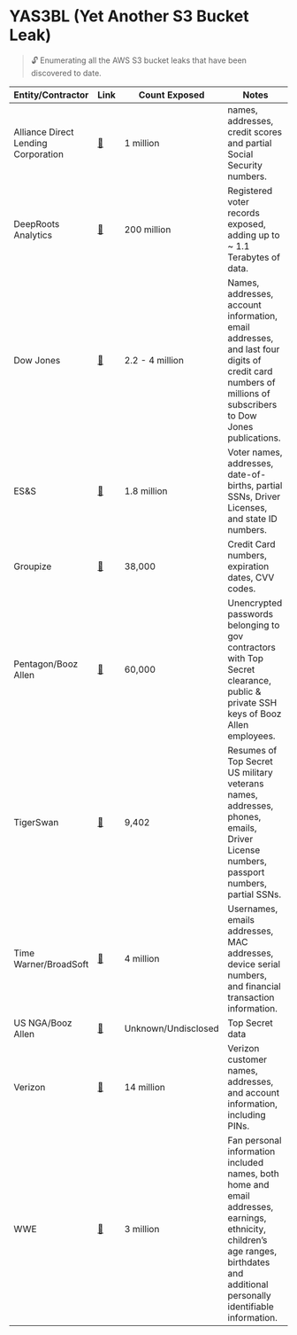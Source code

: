 # YAS3BL (Yet Another S3 Bucket Leak)

> 🔓 Enumerating all the AWS S3 bucket leaks that have been discovered to date.

| Entity/Contractor | Link | Count Exposed | Notes|
| - | - | - | - |
| Alliance Direct Lending Corporation | [🔗](https://threatpost.com/auto-lender-exposes-loan-data-for-up-to-1-million-applicants/125216/) | 1 million | names, addresses, credit scores and partial Social Security numbers. |
| DeepRoots Analytics | [🔗](https://www.upguard.com/breaches/the-rnc-files) | 200 million | Registered voter records exposed, adding up to ~ 1.1 Terabytes of data. |
| Dow Jones | [🔗](https://www.upguard.com/breaches/cloud-leak-dow-jones) | 2.2 - 4 million | Names, addresses, account information, email addresses, and last four digits of credit card numbers of millions of subscribers to Dow Jones publications. |
| ES&S | [🔗](https://www.theregister.co.uk/2017/08/17/chicago_voter_leak/) | 1.8 million | Voter names, addresses, date-of-births, partial SSNs, Driver Licenses, and state ID numbers. |
| Groupize | [🔗](https://www.theregister.co.uk/2017/08/22/open_aws_s3_bucket_leaked_hotel_booking_service_data_says_kromtech/) | 38,000 | Credit Card numbers, expiration dates, CVV codes. |
| Pentagon/Booz Allen | [🔗](https://gizmodo.com/top-defense-contractor-left-sensitive-pentagon-files-on-1795669632) | 60,000 | Unencrypted passwords belonging to gov contractors with Top Secret clearance, public & private SSH keys of Booz Allen employees. |
| TigerSwan | [🔗](https://www.upguard.com/breaches/cloud-leak-tigerswan) | 9,402 | Resumes of Top Secret US military veterans names, addresses, phones, emails, Driver License numbers, passport numbers, partial SSNs. |
| Time Warner/BroadSoft | [🔗](https://gizmodo.com/millions-of-time-warner-customer-records-exposed-in-thi-1798701579) | 4 million | Usernames, emails addresses, MAC addresses, device serial numbers, and financial transaction information. |
| US NGA/Booz Allen | [🔗](https://www.theregister.co.uk/2017/06/01/us_national_geospatial_intelligence_agency_leak/) | Unknown/Undisclosed | Top Secret data |
| Verizon | [🔗](https://www.theregister.co.uk/2017/07/12/14m_verizon_customers_details_out/) | 14 million | Verizon customer names, addresses, and account information, including PINs. |
| WWE | [🔗](https://threatpost.com/leaky-wwe-database-exposes-personal-data-of-3m-wrestling-fans/126710/) | 3 million | Fan personal information included names, both home and email addresses, earnings, ethnicity, children’s age ranges, birthdates and additional personally identifiable information. |
